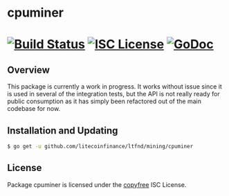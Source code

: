 cpuminer
========

[![Build Status](http://img.shields.io/travis/litecoinfinance/ltfnd.svg)](https://travis-ci.org/litecoinfinance/ltfnd)
[![ISC License](http://img.shields.io/badge/license-ISC-blue.svg)](http://copyfree.org)
[![GoDoc](https://img.shields.io/badge/godoc-reference-blue.svg)](http://godoc.org/github.com/litecoinfinance/ltfnd/mining/cpuminer)
=======

## Overview

This package is currently a work in progress.  It works without issue since it
is used in several of the integration tests, but the API is not really ready for
public consumption as it has simply been refactored out of the main codebase for
now.

## Installation and Updating

```bash
$ go get -u github.com/litecoinfinance/ltfnd/mining/cpuminer
```

## License

Package cpuminer is licensed under the [copyfree](http://copyfree.org) ISC
License.
